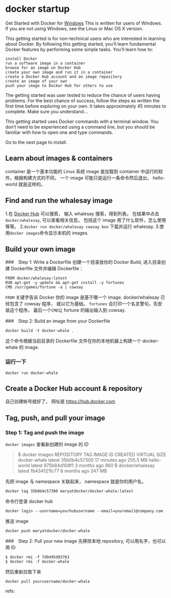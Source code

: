 # docker startup

Get Started with Docker for [Windows][1]
This is written for users of Windows. If you are not using Windows, see the Linux or Mac OS X version.

This getting started is for non-technical users who are interested in learning about Docker. By following this getting started, you’ll learn fundamental Docker features by performing some simple tasks. You’ll learn how to:

    install Docker
    run a software image in a container
    browse for an image on Docker Hub
    create your own image and run it in a container
    create a Docker Hub account and an image repository
    create an image of your own
    push your image to Docker Hub for others to use

The getting started was user tested to reduce the chance of users having problems. For the best chance of success, follow the steps as written the first time before exploring on your own. It takes approximately 45 minutes to complete.
Make sure you understand…

This getting started uses Docker commands with a terminal window. You don’t need to be experienced using a command line, but you should be familiar with how to open one and type commands.

Go to the next page to install.

## Learn about images & containers
container 是一个基本功能的 Linux 系统
image 是加载到 container 中运行的软件。根据构建方式的不同， 一个 image 可能只是运行一条命令然后退出， hello-world 就是这样的。

## Find and run the whalesay image
1.在 [Docker Hub](https://hub.docker.com/)  可以搜索， 输入 whalesay 搜索，得到列表。 在结果中点击 `docker/whalesay`, 可以查看相关信息。 包括这个 image 用了什么软件，怎么使用等等。
2.`docker run docker/whalesay cowsay boo` 下载并运行 whalesay.
3.使用`docker images`命令显示本机的 images.

## Build your own image

###　Step 1: Write a Dockerfile
创建一个目录放你的 Docker Build, 进入目录创建 Dockerfile 文件并编辑
Dockerfile：

	FROM docker/whalesay:latest
	RUN apt-get -y update && apt-get install -y fortunes
	CMD /usr/games/fortune -a | cowsay



`FROM` 关键字告诉 Docker 你的 image 是基于哪一个 image. docker/whalesay 已经包含了 cowsay 程序， 就以它为基础。
`fortunes` 会打印一个名言警句，先安装这个程序。
最后一个`CMD`让 fortune 的输出输入到 cowsay.

###　Step 2: Build an image from your Dockerfile


	docker build -t docker-whale .
这个命令根据当前目录的 Dockerfile 文件在你的本地机器上构建一个 docker-whale 的 image.

### 运行一下

	docker run docker-whale

## Create a Docker Hub account & repository
自己创建帐号就好了， 网址是 https://hub.docker.com

## Tag, push, and pull your image

### Step 1: Tag and push the image
`docker images` 查看新创建的 image 的 ID

>$ docker images
REPOSITORY          TAG                 IMAGE ID            CREATED             VIRTUAL SIZE
docker-whale        latest              35b0b4c57300        17 minutes ago      255.5 MB
hello-world         latest              975b84d108f1        3 months ago        960 B
docker/whalesay     latest              fb434121fc77        8 months ago        247 MB

先把 image 与 namespace 关联起来， namespace 就是你的用户名，

	docker tag 35b0b4c57300 maryatdocker/docker-whale:latest
命令行登录 docker hub

	docker login --username=yourhubusername --email=youremail@company.com
推送 image

	docker push maryatdocker/docker-whale
###　Step 2: Pull your new image
先移除本地 repository, 可以用名字，也可以用 ID

	$ docker rmi -f 7d9495d03763
	$ docker rmi -f docker-whale
然后重新拉取下来

	docker pull yourusername/docker-whale


refs:  

[1]: https://docs.docker.com/windows/